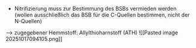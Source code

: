 - Nitrifizierung muss zur Bestimmung des BSBs vermieden werden (wollen ausschließlich das BSB für die C-Quellen bestimmen, nicht der N-Quellen)

--> zugegebener Hemmstoff: Allylthioharnstoff (ATH)
![[Pasted image 20251017094105.png]]
